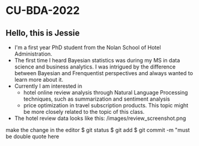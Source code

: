 # CU-BDA-2022
## Hello, this is Jessie
* I'm a first year PhD student from the Nolan School of Hotel Administration.
* The first time I heard Bayesian statistics was during my MS in data science and business analytics. I was intrigued by the difference between Bayesian and Frenquentist perspectives and always wanted to learn more about it. 
* Currently I am interested in 
	* hotel online review analysis through Natural Language Processing techniques, such as summarization and sentiment analysis
	* price optimization in travel subscription products. This topic might be more closely related to the topic of this class.
* The hotel review data looks like this: /images/review_screenshot.png

make the change in the editor
$ git status
$ git add <file name>
$ git commit -m "must be double quote here